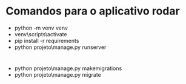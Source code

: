 # Comandos para o aplicativo rodar
- python -m venv venv
- venv\scripts\activate
- pip install -r requirements
- python projeto\manage.py runserver
#
- python projeto\manage.py makemigrations 
- python projeto\manage.py migrate
